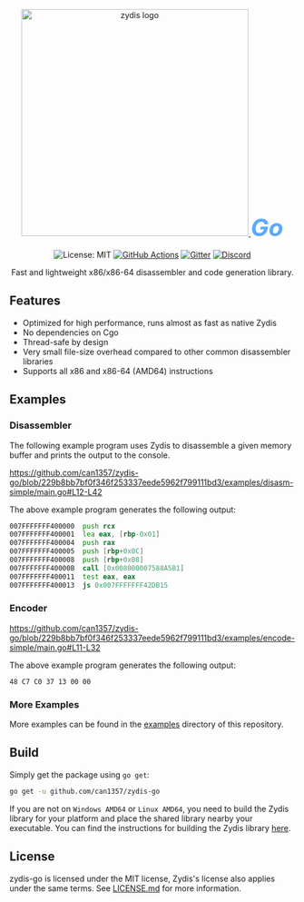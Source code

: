 <p align="center">
  <a href="https://zydis.re/">
    <picture>
      <source media="(prefers-color-scheme: dark)" srcset="https://raw.githubusercontent.com/zyantific/zydis/master/assets/img/logo-dark.svg" width="400px">
      <source media="(prefers-color-scheme: light)" srcset="https://raw.githubusercontent.com/zyantific/zydis/master/assets/img/logo-light.svg" width="400px">
      <img alt="zydis logo" src="https://raw.githubusercontent.com/zyantific/zydis/master/assets/img/logo-dark.svg" width="400px">
    </picture>
  </a>
  <i style="font-size:3em; color: #5ba8ff; font-weight:bold">Go</i>
</p>

<p align="center">
  <img src="https://img.shields.io/badge/License-MIT-blue.svg" alt="License: MIT">
  <a href="https://github.com/can1357/zydis-go/actions"><img src="https://github.com/can1357/zydis-go/actions/workflows/build.yml/badge.svg" alt="GitHub Actions"></a>
  <a href="https://gitter.im/zyantific/zydis?utm_source=badge&utm_medium=badge&utm_campaign=pr-badge&utm_content=body_badge"><img src="https://badges.gitter.im/zyantific/zyan-disassembler-engine.svg" alt="Gitter"></a>
  <a href="https://discord.zyantific.com/"><img src="https://img.shields.io/discord/390136917779415060.svg?logo=discord&label=Discord" alt="Discord"></a>
</p>

<p align="center">Fast and lightweight x86/x86-64 disassembler and code generation library.</p>

## Features

- Optimized for high performance, runs almost as fast as native Zydis
- No dependencies on Cgo
- Thread-safe by design
- Very small file-size overhead compared to other common disassembler libraries
- Supports all x86 and x86-64 (AMD64) instructions

## Examples

### Disassembler

The following example program uses Zydis to disassemble a given memory buffer and prints the output to the console.

https://github.com/can1357/zydis-go/blob/229b8bb7bf0f346f253337eede5962f799111bd3/examples/disasm-simple/main.go#L12-L42

The above example program generates the following output:

```asm
007FFFFFFF400000  push rcx
007FFFFFFF400001  lea eax, [rbp-0x01]
007FFFFFFF400004  push rax
007FFFFFFF400005  push [rbp+0x0C]
007FFFFFFF400008  push [rbp+0x08]
007FFFFFFF40000B  call [0x008000007588A5B1]
007FFFFFFF400011  test eax, eax
007FFFFFFF400013  js 0x007FFFFFFF42DB15
```

### Encoder

https://github.com/can1357/zydis-go/blob/229b8bb7bf0f346f253337eede5962f799111bd3/examples/encode-simple/main.go#L11-L32

The above example program generates the following output:

```
48 C7 C0 37 13 00 00
```

### More Examples

More examples can be found in the [examples](./examples/) directory of this repository.

## Build

Simply get the package using `go get`:

```bash
go get -u github.com/can1357/zydis-go
```

If you are not on `Windows AMD64` or `Linux AMD64`, you need to build the Zydis library for your platform and place the shared library nearby your executable. You can find the instructions for building the Zydis library [here](https://github.com/zyantific/zydis#build).

## License

zydis-go is licensed under the MIT license, Zydis's license also applies under the same terms. See [LICENSE.md](./LICENSE.md) for more information.
